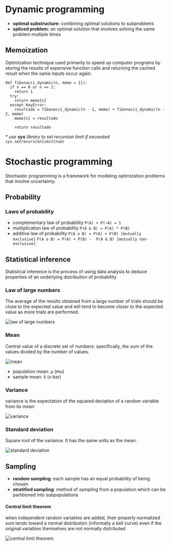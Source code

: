 # Dynamic programming
- **optimal substructure:** combining optimal solutions to subproblems
- **spliced problem:** an optimal solution that involves solving the same problem multiple times

## Memoization
Optimization technique used primarily to speed up computer programs by storing the results of expensive function calls and returning the cached result when the same inputs occur again.
```
def fibonacci_dynamic(n, memo = {}):
  if n == 0 or n == 1:
    return 1
  try:
    return memo[n]
  except KeyError:
    resultado = fibonacci_dynamic(n - 1, memo) + fibonacci_dynamic(n - 2, memo)
    memo[n] = resultado
    
    return resultado
```
*\* use **sys** library to set recursion limit if exceeded `sys.setrecursionlimit(num)`*


# Stochastic programming
Stochastic programming is a framework for modeling optimization problems that involve uncertainty.
## Probability
### Laws of probability
- complementary law of probability
`P(A) + P(~A) = 1`
- multiplication law of probability
`P(A & B) = P(A) * P(B)`
- additive law of probability
`P(A o B) = P(A) + P(B) [mutually exclusive]`
`P(A o B) = P(A) + P(B) -  P(A & B) [mutually non-exclusive]`

## Statistical inference
Statistical inference is the process of using data analysis to deduce properties of an underlying distribution of probability

### Law of large numbers
The average of the results obtained from a large number of trials should be close to the expected value and will tend to become closer to the expected value as more trials are performed.

![law of large numbers](https://wikimedia.org/api/rest_v1/media/math/render/svg/bd76c5b48534e2a4821e5c0bc577c031ecf498b1)

### Mean
Central value of a discrete set of numbers: specifically, the sum of the values divided by the number of values.

![mean](https://wikimedia.org/api/rest_v1/media/math/render/svg/4e3313161244f8ab61d897fb6e5fbf6647e1d5f5)

- population mean: μ (mu)
- sample mean: x̄ (x bar)

### Variance
variance is the expectation of the squared deviation of a random variable from its mean

![variance](https://wikimedia.org/api/rest_v1/media/math/render/svg/0c5c6e7bbd52e69c29e2d5cfe21989313aba55d4)

### Standard deviation
Square root of the variance.
It has the same units as the mean.

![standard deviation](https://wikimedia.org/api/rest_v1/media/math/render/svg/4c98cfcd7dc201f65aa452ed555666f1b23bf477)


## Sampling
- **random sampling**: each sample has an equal probability of being chosen
- **stratified sampling**: method of sampling from a population which can be partitioned into subpopulations

#### Central limit theorem
when independent random variables are added, their properly normalized sum tends toward a normal distribution (informally a bell curve) even if the original variables themselves are not normally distributed

![central limit theorem](https://upload.wikimedia.org/wikipedia/commons/7/7b/IllustrationCentralTheorem.png)
